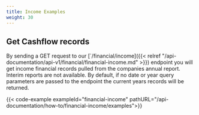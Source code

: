 ```yaml
---
title: Income Examples
weight: 30
---
```


## Get Cashflow records
By sending a GET request to our [`/financial/income]({{< relref "/api-documentation/api-v1/financial/financial-income.md" >}}) endpoint you
will get income financial records pulled from the companies annual report. Interim reports are not available. By default, if no date or year
query parameters are passed to the endpoint the current years records will be returned.

{{< code-example exampleId="financial-income" pathURL="/api-documentation/how-to/financial-income/examples">}}

